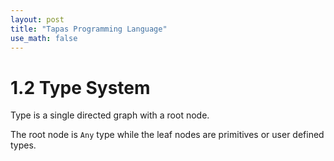 ```yaml
---
layout: post
title: "Tapas Programming Language"
use_math: false
---
```




# 1.2 Type System

Type is a single directed graph with a root node.

The root node is `Any` type while the leaf nodes are primitives or user defined types. 

